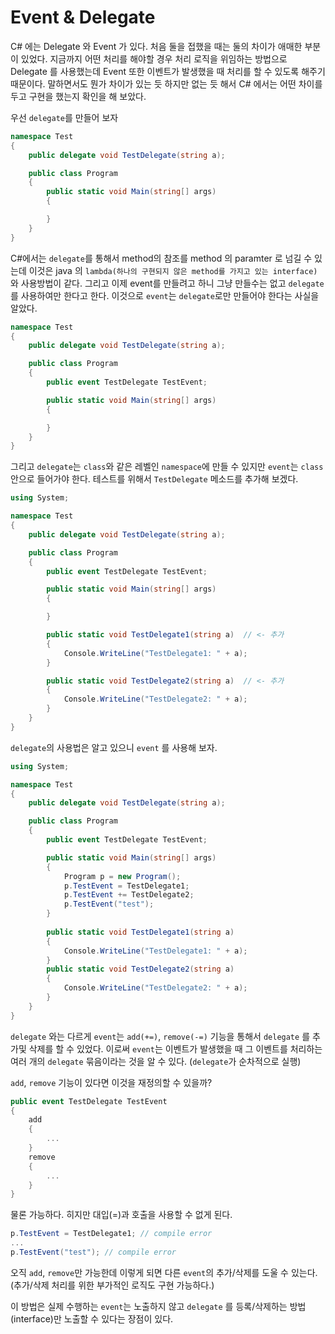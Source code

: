# Event & Delegate

C# 에는 Delegate 와 Event 가 있다. 처음 둘을 접했을 때는 둘의 차이가 애매한 부분이 있었다.
지금까지 어떤 처리를 해야할 경우 처리 로직을 위임하는 방법으로 Delegate 를 사용했는데 Event 또한 이벤트가 발생했을 때 처리를 할 수 있도록 해주기 때문이다.
말하면서도 뭔가 차이가 있는 듯 하지만 없는 듯 해서 C# 에서는 어떤 차이를 두고 구현을 했는지 확인을 해 보았다.

우선 `delegate`를 만들어 보자

```c#
namespace Test
{
    public delegate void TestDelegate(string a);

    public class Program
    {
        public static void Main(string[] args)
        {

        }
    }
}
```

C#에서는 `delegate`를 통해서 method의 참조를 method 의 paramter 로 넘길 수 있는데 이것은 java 의 `lambda(하나의 구현되지 않은 method를 가지고 있는 interface)`와 사용방법이 같다.
그리고 이제 event를 만들려고 하니 그냥 만들수는 없고 `delegate`를 사용하여만 한다고 한다. 이것으로 `event`는 `delegate`로만 만들어야 한다는 사실을 알았다.

```c#
namespace Test
{
    public delegate void TestDelegate(string a);

    public class Program
    {
    	public event TestDelegate TestEvent;

        public static void Main(string[] args)
        {

        }
    }
}
```

그리고 `delegate`는 `class`와 같은 레벨인 `namespace`에 만들 수 있지만 `event`는 `class`안으로 들어가야 한다.
테스트를 위해서 `TestDelegate` 메소드를 추가해 보겠다.

```c#
using System;

namespace Test
{
    public delegate void TestDelegate(string a);

    public class Program
    {
    	public event TestDelegate TestEvent;

        public static void Main(string[] args)
        {

        }

        public static void TestDelegate1(string a)  // <- 추가
        {
            Console.WriteLine("TestDelegate1: " + a);
        }

        public static void TestDelegate2(string a)  // <- 추가
        {
            Console.WriteLine("TestDelegate2: " + a);
        }
    }
}
```

`delegate`의 사용법은 알고 있으니 `event` 를 사용해 보자.

```c#
using System;

namespace Test
{
    public delegate void TestDelegate(string a);

    public class Program
    {
    	public event TestDelegate TestEvent;

        public static void Main(string[] args)
        {
			Program p = new Program();
            p.TestEvent = TestDelegate1;
            p.TestEvent += TestDelegate2;
            p.TestEvent("test"); 
        }
		
		public static void TestDelegate1(string a)
        {
            Console.WriteLine("TestDelegate1: " + a);
        }
        public static void TestDelegate2(string a)
        {
            Console.WriteLine("TestDelegate2: " + a);
        }
    }
}
```

`delegate` 와는 다르게 `event`는 `add(+=)`, `remove(-=)` 기능을 통해서 `delegate` 를 추가및 삭제를 할 수 있었다.
이로써 `event`는 이벤트가 발생했을 때 그 이벤트를 처리하는 여러 개의 `delegate` 묶음이라는 것을 알 수 있다. (`delegate`가 순차적으로 실행)

`add`, `remove` 기능이 있다면 이것을 재정의할 수 있을까?

```c#
public event TestDelegate TestEvent
{
	add
	{
		...
	}
	remove
	{
		...
	}
}
```

물론 가능하다. 히지만 대입(=)과 호출을 사용할 수 없게 된다.

```c#
p.TestEvent = TestDelegate1; // compile error
...
p.TestEvent("test"); // compile error
```

오직 `add`, `remove`만 가능한데 이렇게 되면 다른 `event`의 추가/삭제를 도울 수 있는다.(추가/삭제 처리를 위한 부가적인 로직도 구현 가능하다.)

이 방법은 실제 수행하는 `event`는 노출하지 않고 `delegate` 를 등록/삭제하는 방법(interface)만 노출할 수 있다는 장점이 있다.
